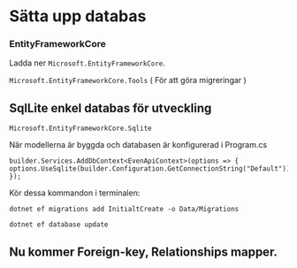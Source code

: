 # Sätta upp databas



### EntityFrameworkCore
Ladda ner `Microsoft.EntityFrameworkCore`.

`Microsoft.EntityFrameworkCore.Tools` ( För att göra migreringar )


## SqlLite enkel databas för utveckling

`Microsoft.EntityFrameworkCore.Sqlite`



När modellerna är byggda och databasen är konfigurerad i Program.cs

```
builder.Services.AddDbContext<EvenApiContext>(options => {
options.UseSqlite(builder.Configuration.GetConnectionString("Default"));
});
```

Kör dessa kommandon i terminalen:

`dotnet ef migrations add InitialtCreate -o Data/Migrations`

`dotnet ef database update`


## Nu kommer Foreign-key, Relationships mapper.

